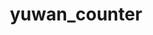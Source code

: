 ---
layout: repo
title: yuwan_counter

account: ben7th
desc: 一段运行在 chrome 浏览器控制台中的脚本。用来在斗鱼直播的直播间里进行自动鱼丸/酬勤答谢。并且把一些聊天信息保存到指定服务器上。
created: 2015-01-18
updated: 2015-07-13
last-commit: e909a4e
type: lib
alternative: false

skills: [gulp, coffeescript, sass, jquery]
threads: false
design-usage: 在斗鱼的几个直播间进行鱼丸/酬勤答谢，并同时采集聊天记录，供后台分析使用。
---